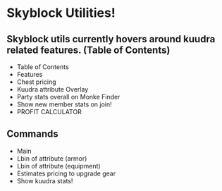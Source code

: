 # Skyblock Utilities!
## Skyblock utils currently hovers around kuudra related features. (Table of Contents)

- Table of Contents
- Features
- Chest pricing
- Kuudra attribute Overlay
- Party stats overall on Monke Finder
- Show new member stats on join!
- PROFIT CALCULATOR
## Commands
- Main
- Lbin of attribute (armor)
- Lbin of attribute (equipment)
- Estimates pricing to upgrade gear
- Show kuudra stats!
